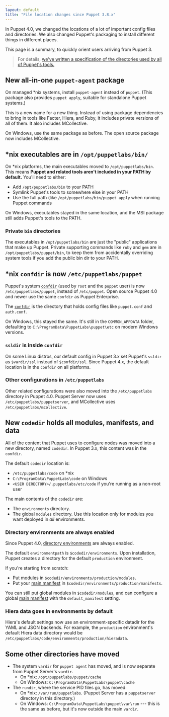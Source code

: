 ```yaml
---
layout: default
title: "File location changes since Puppet 3.8.x"
---
```


[confdir]: /puppet/latest/dirs_confdir.html
[directory environments]: /puppet/latest/environments.html
[spec]: https://github.com/puppetlabs/puppet-specifications/blob/master/file_paths.md
[main manifest]: /puppet/latest/dirs_manifest.html

In Puppet 4.0, we changed the locations of a lot of important config files and directories. We also changed Puppet's packaging to install different things in different places.

This page is a summary, to quickly orient users arriving from Puppet 3.

> For details, [we've written a specification of the directories used by all of Puppet's tools.][spec]

## New all-in-one `puppet-agent` package

On managed \*nix systems, install `puppet-agent` instead of `puppet`. (This package also provides `puppet apply`, suitable for standalone Puppet systems.)

This is a new name for a new thing. Instead of using package dependencies to bring in tools like Facter, Hiera, and Ruby, it includes private versions of all of them. It also includes MCollective.

On Windows, use the same package as before. The open source package now includes MCollective.

## \*nix executables are in `/opt/puppetlabs/bin/`

On \*nix platforms, the main executables moved to `/opt/puppetlabs/bin`. This means **Puppet and related tools aren't included in your PATH by default.** You'll need to either:

-   Add `/opt/puppetlabs/bin` to your PATH
-   Symlink Puppet's tools to somewhere else in your PATH
-   Use the full path (like `/opt/puppetlabs/bin/puppet apply` when running Puppet commands

On Windows, executables stayed in the same location, and the MSI package still adds Puppet's tools to the PATH.

### Private `bin` directories

The executables in `/opt/puppetlabs/bin` are just the "public" applications that make up Puppet. Private supporting commands like `ruby` and `gem` are in `/opt/puppetlabs/puppet/bin`, to keep them from accidentally overriding system tools if you add the public bin dir to your PATH.

## \*nix `confdir` is now `/etc/puppetlabs/puppet`

Puppet's system [`confdir`][confdir] (used by `root` and the `puppet` user) is now `/etc/puppetlabs/puppet`, instead of `/etc/puppet`. Open source Puppet 4.0 and newer use the same `confdir` as Puppet Enterprise.

The [`confdir`][confdir] is the directory that holds config files like `puppet.conf` and `auth.conf`.

On Windows, this stayed the same. It's still in the `COMMON_APPDATA` folder, defaulting to `C:\ProgramData\PuppetLabs\puppet\etc` on modern Windows versions.

### `ssldir` is inside `confdir`

On some Linux distros, our default config in Puppet 3.x set Puppet's `ssldir` as `$vardir/ssl` instead of `$confdir/ssl`. Since Puppet 4.x, the default location is in the `confdir` on all platforms.

### Other configurations in `/etc/puppetlabs`

Other related configurations were also moved into the `/etc/puppetlabs` directory in Puppet 4.0. Puppet Server now uses `/etc/puppetlabs/puppetserver`, and MCollective uses `/etc/puppetlabs/mcollective`.

## New `codedir` holds all modules, manifests, and data

All of the content that Puppet uses to configure nodes was moved into a new directory, named `codedir`. In Puppet 3.x, this content was in the `confdir`.

The default `codedir` location is:

-   `/etc/puppetlabs/code` on \*nix
-   `C:\ProgramData\PuppetLabs\code` on Windows
-   `<USER DIRECTORY>/.puppetlabs/etc/code` if you're running as a non-root user

The main contents of the `codedir` are:

-   The `environments` directory.
-   The global `modules` directory. Use this location only for modules you want deployed in _all_ environments.

### Directory environments are always enabled

Since Puppet 4.0, [directory environments][] are always enabled.

The default `environmentpath` is `$codedir/environments`. Upon installation, Puppet creates a directory for the default `production` environment.

If you're starting from scratch:

-   Put modules in `$codedir/environments/production/modules`.
-   Put your [main manifest][] in `$codedir/environments/production/manifests`.

You can still put global modules in `$codedir/modules`, and can configure a global [main manifest][] with the `default_manifest` setting.

### Hiera data goes in environments by default

Hiera's default settings now use an environment-specific datadir for the YAML and JSON backends. For example, the `production` environment's default Hiera data directory would be `/etc/puppetlabs/code/environments/production/hieradata`.

## Some other directories have moved

-   The system `vardir` for `puppet agent` has moved, and is now separate from Puppet Server's `vardir`.
    -   On \*nix: `/opt/puppetlabs/puppet/cache`
    -   On Windows: `C:\ProgramData\PuppetLabs\puppet\cache`
-   The `rundir`, where the service PID files go, has moved:
    -   On \*nix: `/var/run/puppetlabs`. (Puppet Server has a `puppetserver` directory in this directory.)
    -   On Windows: `C:\ProgramData\PuppetLabs\puppet\var\run` --- this is the same as before, but it's now outside the main `vardir`.
